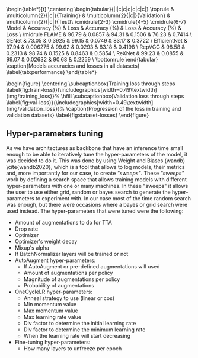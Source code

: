 \begin{table*}[t]
\centering
\begin{tabular}{|l|c|c|c|c|c|c|}
\toprule
& \multicolumn{2}{|c|}{Training} & \multicolumn{2}{|c|}{Validation} & \multicolumn{2}{|c|}{Test}\\
\cmidrule{2-3} \cmidrule{4-5} \cmidrule{6-7}
Model & Accuracy (\%) & Loss & Accuracy (\%) & Loss & Accuracy (\%) & Loss \\
\midrule
FLAME & 96.79 & 0.0857 & 94.31 & 0.1506 & 76.23 & 0.7414 \\
GENet & 73.05 & 0.3925 & 99.15 & 0.0749 & 83.17 & 0.3722 \\
EfficientNet & 97.94 & 0.006275 & 99.62 & 0.0293 & 83.18 & 0.4198 \\
RepVGG & 98.58 & 0.2313 & 98.74 & 0.1525 & 0.8463 & 0.5854 \\
ReXNet & 99.23 & 0.0855 & 99.07 & 0.02632 & 90.68 & 0.2259 \\
\bottomrule
\end{tabular}
\caption{Models accuracies and losses in all datasets}
\label{tab:performance}
\end{table*}

\begin{figure}
\centering
\subcaptionbox{Training loss through steps \label{fig:train-loss}}{\includegraphics[width=0.49\textwidth]{img/training_loss}}%
\hfill
\subcaptionbox{Validation loss through steps \label{fig:val-loss}}{\includegraphics[width=0.49\textwidth]{img/validation_loss}}%
\caption{Progression of the loss in training and validation datasets}
\label{fig:dataset-losses}
\end{figure}

## Hyper-parameters tuning

As we have architectures as backbone that have an inference time small enough to be able to iteratively tune the hyper-parameters of the model, it was decided to do it. This was done by using Weight and Biases (wandb) \cite{wandb2020}, which is a tool that allows to log models, their metrics and, more importantly for our case, to create _"sweeps"_. These _"sweeps"_ work by defining a search space that allows training models with different hyper-parameters with one or many machines. In these "sweeps" it allows the user to use either grid, random or bayes search to generate the hyper-parameters to experiment with. In our case most of the time random search was enough, but there were occasions where a bayes or grid search were used instead. The hyper-parameters that were tuned were the following:

* Amount of augmentations to do for TTA
* Drop rate
* Optimizer
* Optimizer's weight decay
* Mixup's alpha
* If BatchNormalizer layers will be trained or not
* AutoAugment hyper-parameters:
    * If AutoAugment or pre-defined augmentations will used
    * Amount of augmentations per policy
    * Magnitude of augmentations per policy
    * Probability of augmentations
* OneCycleLR hyper-parameters:
    * Anneal strategy to use (linear or cos)
    * Min momentum value
    * Max momentum value
    * Max learning rate value
    * Div factor to determine the initial learning rate
    * Div factor to determine the minimum learning rate
    * When the learning rate will start decreasing
* Fine-tuning hyper-parameters:
    * How many layers to unfreeze per epoch
